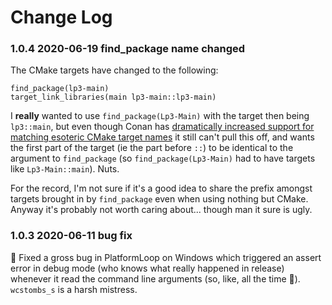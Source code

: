 # Change Log

### 1.0.4 2020-06-19 find_package name changed

The CMake targets have changed to the following:

    find_package(lp3-main)
    target_link_libraries(main lp3-main::lp3-main)

I **really** wanted to use `find_package(Lp3-Main)` with the target then being `lp3::main`, but even though Conan has [dramatically increased support for matching esoteric CMake target names](https://github.com/TimSimpson/lp3-sdl/issues/5) it still can't pull this off, and wants the first part of the target (ie the part before `::`) to be identical to the argument to `find_package` (so `find_package(Lp3-Main)` had to have targets like `Lp3-Main::main`). Nuts.

For the record, I'm not sure if it's a good idea to share the prefix amongst targets brought in by `find_package` even when using nothing but CMake. Anyway it's probably not worth caring about... though man it sure is ugly.

### 1.0.3 2020-06-11 bug fix

🐞 Fixed a gross bug in PlatformLoop on Windows which triggered an assert error in debug mode (who knows what really happened in release) whenever it read the command line arguments (so, like, all the time 😬). `wcstombs_s` is a harsh mistress.

